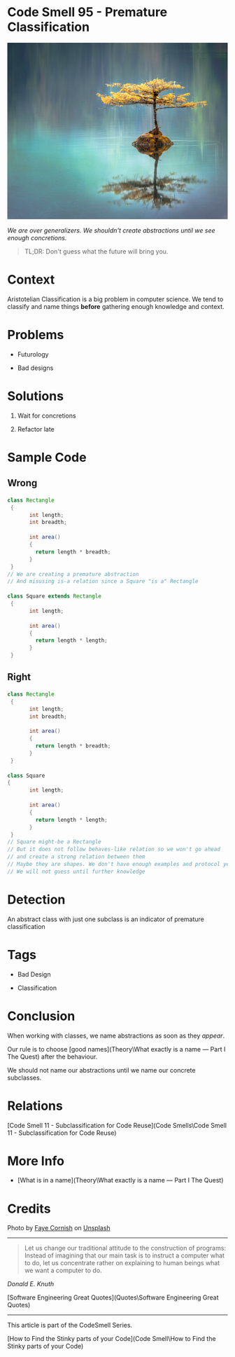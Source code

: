 # Code Smell 95 - Premature Classification

![Code Smell 95 - Premature Classification](faye-cornish-Uq3gTiPlqRo-unsplash.jpg)

*We are over generalizers. We shouldn't create abstractions until we see enough concretions.*

> TL;DR: Don't guess what the future will bring you.

# Context

Aristotelian Classification is a big problem in computer science. 
We tend to classify and name things **before** gathering enough knowledge and context.

# Problems

- Futurology

- Bad designs

# Solutions

1. Wait for concretions

2. Refactor late

# Sample Code

## Wrong

[Gist Url]: # (https://gist.github.com/mcsee/e6ca123df9f10f291a92e863bf168cc0)
```java
class Rectangle 
 { 
       int length; 
       int breadth; 
       
       int area() 
       {
         return length * breadth;
       } 
 } 
// We are creating a premature abstraction
// And misusing is-a relation since a Square "is a" Rectangle

class Square extends Rectangle
 { 
       int length;  
       
       int area() 
       {  
         return length * length; 
       } 
 } 
```

## Right

[Gist Url]: # (https://gist.github.com/mcsee/d3232090ebc0c1360c85dd1079aebe14)
```java
class Rectangle 
 { 
       int length; 
       int breadth; 
       
       int area() 
       {
         return length * breadth;
       } 
 }  

class Square 
{ 
       int length;  
       
       int area() 
       {  
         return length * length; 
       } 
 } 
// Square might-be a Rectangle
// But it does not follow behaves-like relation so we won't go ahead
// and create a strong relation between them
// Maybe they are shapes. We don't have enough examples and protocol yet
// We will not guess until further knowledge

```

# Detection

An abstract class with just one subclass is an indicator of premature classification

# Tags

- Bad Design 

- Classification

# Conclusion

When working with classes, we name abstractions as soon as they *appear*. 

Our rule is to choose [good names](Theory\What exactly is a name — Part I The Quest) after the behaviour.

We should not name our abstractions until we name our concrete subclasses.

# Relations

[Code Smell 11 - Subclassification for Code Reuse](Code Smells\Code Smell 11 - Subclassification for Code Reuse)

# More Info

- [What is in a name](Theory\What exactly is a name — Part I The Quest)

# Credits

Photo by [Faye Cornish](https://unsplash.com/@fcornish) on [Unsplash](https://unsplash.com/s/photos/tree)
  
* * *

> Let us change our traditional attitude to the construction of programs: Instead of imagining that our main task is to instruct a computer what to do, let us concentrate rather on explaining to human beings what we want a computer to do.

_Donald E. Knuth_
 
[Software Engineering Great Quotes](Quotes\Software Engineering Great Quotes)

* * *

This article is part of the CodeSmell Series.

[How to Find the Stinky parts of your Code](Code Smell\How to Find the Stinky parts of your Code)